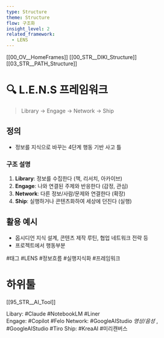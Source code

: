 ```yaml
---
type: Structure
theme: Structure
flow: 구조화
insight_level: 2
related_framework:
  - LENS
---
```

[[00_OV__HomeFrames]]
[[00_STR__DIKI_Structure]]
[[03_STR__PATH_Structure]]


# 🔍 L.E.N.S 프레임워크

> Library → Engage → Network → Ship

## 정의
- 정보를 지식으로 바꾸는 4단계 행동 기반 사고 틀

### 구조 설명
1. **Library**: 정보를 수집한다 (책, 리서치, 아카이브)
2. **Engage**: 나와 연결된 주제와 반응한다 (감정, 관심)
3. **Network**: 다른 정보/사람/문제와 연결한다 (확장)
4. **Ship**: 실행하거나 콘텐츠화하여 세상에 던진다 (실행)

## 활용 예시
- 옵시디언 지식 설계, 콘텐츠 제작 루틴, 협업 네트워크 전략 등
- 프로젝트에서 행동부분

#태그 #LENS #정보흐름 #실행지식화 #프레임워크

# 하위툴
[[95_STR__AI_Tool]]


Libary: #Claude #NotebookLM #Liner  
Engage:  #Copilot #Felo
Network: #GoogleAIStudio *영상/음성* , #GoogleAIStudio #Tiro
Ship: #KreaAI  #미리캔버스 

